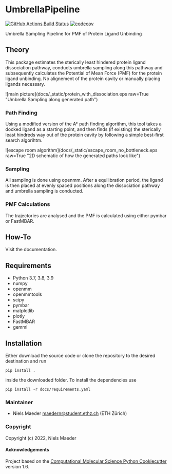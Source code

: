 UmbrellaPipeline
==============================
[//]: # (Badges)
[![GitHub Actions Build Status](https://github.com/nmaeder/UmbrellaPipeline/workflows/CI/badge.svg)](https://github.com/nmaeder/UmbrellaPipeline/actions?query=workflow%3ACI)
[![codecov](https://codecov.io/gh/nmaeder/UmbrellaPipeline/branch/master/graph/badge.svg)](https://codecov.io/gh/nmaeder/UmbrellaPipeline/branch/master)

Umbrella Sampling Pipeline for PMF of Protein Ligand Unbinding

## Theory

This package estimates the sterically least hindered protein ligand dissociation pathway, conducts umbrella sampling along this pathway and subsequently calculates the Potential of Mean Force (PMF) for the protein ligand unbinding. No alignement of the protein cavity or manually placing ligands necessary.

![main picture](docs/_static/protein_with_dissociation.eps raw=True "Umbrella Sampling along generated path")

### Path Finding
Using a modified version of the A* path finding algorithm, this tool takes a docked ligand as a starting point, and then finds (if existing) the sterically least hindreds way out of the protein cavity by following a simple best-first search algorihtm. 

![escape room algorithm](docs/_static/escape_room_no_bottleneck.eps raw=True "2D schematic of how the generated paths look like")
### Sampling

All sampling is done using openmm. After a equilibration period, the ligand is then placed at evenly spaced positions along the dissociation pathway and umbrella sampling is conducted.

### PMF Calculations

The trajectories are analysed and the PMF is calculated using either pymbar or FastMBAR.

## How-To

Visit the documentation.

## Requirements

- Python 3.7, 3.8, 3.9
- numpy
- openmm
- openmmtools
- scipy
- pymbar
- matplotlib
- plotly
- FastMBAR
- gemmi

## Installation
Either download the source code or clone the repository to the desired destination and run 
```
pip install .
```
inside the downloaded folder. To install the dependencies use
```
pip install -r docs/requirements.yaml
```

### Maintainer

- Niels Maeder <maedern@student.ethz.ch> (ETH Zürich)

### Copyright

Copyright (c) 2022, Niels Maeder

#### Acknowledgements
 
Project based on the 
[Computational Molecular Science Python Cookiecutter](https://github.com/molssi/cookiecutter-cms) version 1.6.
